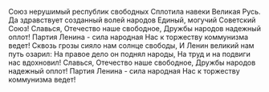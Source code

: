 Союз нерушимый республик свободных
Сплотила навеки Великая Русь.
Да здравствует созданный волей народов
Единый, могучий Советский Союз!
Славься, Отечество наше свободное,
Дружбы народов надежный оплот!
Партия Ленина - сила народная
Нас к торжеству коммунизма ведет!
Сквозь грозы сияло нам солнце свободы,
И Ленин великий нам путь озарил:
На правое дело он поднял народы,
На труд и на подвиги нас вдохновил!
Славься, Отечество наше свободное,
Дружбы народов надежный оплот!
Партия Ленина - сила народная
Нас к торжеству коммунизма ведет!
